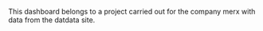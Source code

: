 This dashboard belongs to a project carried out for the company merx with data from the datdata site.
